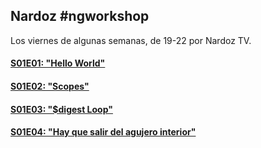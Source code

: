 ## Nardoz #ngworkshop

Los viernes de algunas semanas, de 19-22 por Nardoz TV.

#### [S01E01: "Hello World"](https://github.com/Nardoz/ngworkshop/tree/master/src/s01e01) ####
#### [S01E02: "Scopes"](https://github.com/Nardoz/ngworkshop/tree/master/src/s01e02) ####
#### [S01E03: "$digest Loop"](https://github.com/Nardoz/ngworkshop/tree/master/src/s01e03) ####
#### [S01E04: "Hay que salir del agujero interior"](https://github.com/Nardoz/ngworkshop/tree/master/src/s01e04) ####
